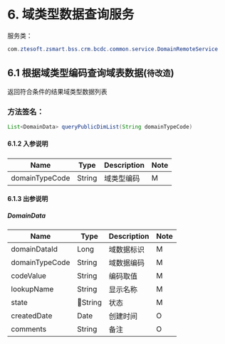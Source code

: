 # 6. 域类型数据查询服务
服务类：
```java
com.ztesoft.zsmart.bss.crm.bcdc.common.service.DomainRemoteService
```
## 6.1 根据域类型编码查询域表数据(`待改造`)
返回符合条件的结果域类型数据列表
### 方法签名：
```java
List<DomainData> queryPublicDimList(String domainTypeCode)
```
#### 6.1.2 入参说明
##### 
| Name | Type | Description | Note |
| ---- | ---- | ----------- | ---- |
| domainTypeCode | String | 域类型编码 | M |

#### 6.1.3 出参说明
##### DomainData
| Name | Type | Description | Note |
| ---- | ---- | ----------- | ---- |
| domainDataId | Long | 域数据标识 | M |
| domainTypeCode | String | 域数据编码 | M |
| codeValue | String | 编码取值 | M |
| lookupName | String | 显示名称 | M |
| state | String | 状态 | M |
| createdDate| Date | 创建时间 | O |
| comments | String | 备注 | O |